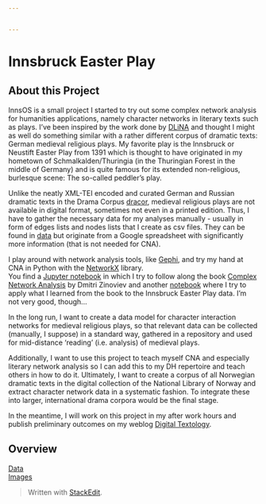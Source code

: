 ```yaml
---


---
```


<h1 id="innsbruck-easter-play">Innsbruck Easter Play</h1>
<h2 id="about-this-project">About this Project</h2>
<p>InnsOS is a small project I started to try out some complex network analysis for humanities applications, namely character networks in literary texts such as plays. I’ve been inspired by the work done by <a href="https://dlina.github.io/">DLiNA</a> and thought I might as well do something similar with a rather different corpus of dramatic texts: German medieval religious plays. My favorite play is the Innsbruck or Neustift Easter Play from 1391 which is thought to have originated in my hometown of Schmalkalden/Thuringia (in the Thuringian Forest in the middle of Germany) and is quite famous for its extended non-religious, burlesque scene: The so-called peddler’s play.</p>
<p>Unlike the neatly XML-TEI encoded and curated German and Russian dramatic texts in the Drama Corpus <a href="https://dracor.org/">dracor</a>, medieval religious plays are not available in digital format, sometimes not even in a printed edition. Thus, I have to gather the necessary data for my analyses manually - usually in form of edges lists and nodes lists that I create as csv files. They can be found in <a href="https://github.com/arockenberger/InnsbruckEasterplay/tree/master/data">data</a> but originate from a Google spreadsheet with significantly more information (that is not needed for CNA).</p>
<p>I play around with network analysis tools, like <a href="https://gephi.org/">Gephi</a>, and try my hand at CNA in Python with the <a href="https://networkx.github.io/">NetworkX</a> library.<br>
You find a <a href="https://github.com/arockenberger/InnsbruckEasterplay/blob/master/CNA_tests.ipynb">Jupyter notebook</a> in which I try to follow along the book <a href="https://pragprog.com/book/dzcnapy/complex-network-analysis-in-python">Complex Network Analysis</a> by Dmitri Zinoviev and another <a href="https://github.com/arockenberger/InnsbruckEasterplay/blob/master/InnsOS_charnet.ipynb">notebook</a> where I try to apply what I learned from the book to the Innsbruck Easter Play data. I’m not very good, though…</p>
<p>In the long run, I want to create a data model for character interaction networks for medieval religious plays, so that relevant data can be collected (manually, I suppose) in a standard way, gathered in a repository and used for mid-distance ‘reading’ (i.e. analysis) of medieval plays.</p>
<p>Additionally, I want to use this project to teach myself CNA and especially literary network analysis so I can add this to my DH repertoire and teach others in how to do it. Ultimately, I want to create a corpus of all Norwegian dramatic texts in the digital collection of the National Library of Norway and extract character network data in a systematic fashion. To integrate these into larger, international drama corpora would be the final stage.</p>
<p>In the meantime, I will work on this project in my after work hours and publish preliminary outcomes on my weblog <a href="https://textology.hypotheses.org/tag/innsbruck-easter-play">Digital Textology</a>.</p>
<h2 id="overview">Overview</h2>
<p><a href="https://github.com/arockenberger/InnsbruckEasterplay/tree/master/data">Data</a><br>
<a href="https://github.com/arockenberger/InnsbruckEasterplay/tree/master/images">Images</a></p>
<blockquote>
<p>Written with <a href="https://stackedit.io/">StackEdit</a>.</p>
</blockquote>

